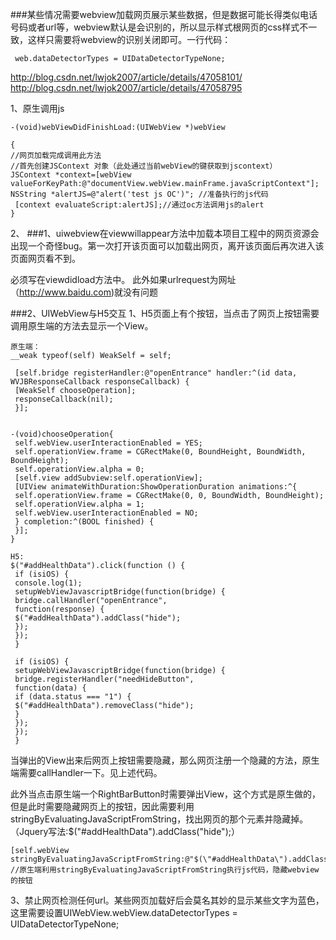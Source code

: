 ###某些情况需要webview加载网页展示某些数据，但是数据可能长得类似电话号码或者url等，webview默认是会识别的，所以显示样式根网页的css样式不一致，这样只需要将webview的识别关闭即可。一行代码：
```
 web.dataDetectorTypes = UIDataDetectorTypeNone;
```

http://blog.csdn.net/lwjok2007/article/details/47058101/
http://blog.csdn.net/lwjok2007/article/details/47058795


1、原生调用js
```
-(void)webViewDidFinishLoad:(UIWebView *)webView

{
//网页加载完成调用此方法
//首先创建JSContext 对象（此处通过当前webView的键获取到jscontext）
JSContext *context=[webView valueForKeyPath:@"documentView.webView.mainFrame.javaScriptContext"];
NSString *alertJS=@"alert('test js OC')"; //准备执行的js代码
 [context evaluateScript:alertJS];//通过oc方法调用js的alert
}
```

2、
###1、uiwebview在viewwillappear方法中加载本项目工程中的网页资源会出现一个奇怪bug。第一次打开该页面可以加载出网页，离开该页面后再次进入该页面网页看不到。

必须写在viewdidload方法中。
此外如果urlrequest为网址（http://www.baidu.com)就没有问题

###2、UIWebView与H5交互
    1、H5页面上有个按钮，当点击了网页上按钮需要调用原生端的方法去显示一个View。

```
原生端：
__weak typeof(self) WeakSelf = self;

 [self.bridge registerHandler:@"openEntrance" handler:^(id data, WVJBResponseCallback responseCallback) {
 [WeakSelf chooseOperation];
 responseCallback(nil);
 }];


-(void)chooseOperation{
 self.webView.userInteractionEnabled = YES;
 self.operationView.frame = CGRectMake(0, BoundHeight, BoundWidth, BoundHeight);
 self.operationView.alpha = 0;
 [self.view addSubview:self.operationView];
 [UIView animateWithDuration:ShowOperationDuration animations:^{
 self.operationView.frame = CGRectMake(0, 0, BoundWidth, BoundHeight);
 self.operationView.alpha = 1;
 self.webView.userInteractionEnabled = NO;
 } completion:^(BOOL finished) {
 }];
}
```

```
H5:
$("#addHealthData").click(function () {
 if (isiOS) {
 console.log(1);
 setupWebViewJavascriptBridge(function(bridge) {
 bridge.callHandler("openEntrance",
 function(response) {
 $("#addHealthData").addClass("hide");
 });
 });
 }

 if (isiOS) {
 setupWebViewJavascriptBridge(function(bridge) {
 bridge.registerHandler("needHideButton",
 function(data) {
 if (data.status === "1") {
 $("#addHealthData").removeClass("hide");
 }
 });
 });
 }

```

当弹出的View出来后网页上按钮需要隐藏，那么网页注册一个隐藏的方法，原生端需要callHandler一下。见上述代码。


此外当点击原生端一个RightBarButton时需要弹出View，这个方式是原生做的，但是此时需要隐藏网页上的按钮，因此需要利用stringByEvaluatingJavaScriptFromString，找出网页的那个元素并隐藏掉。（Jquery写法:$("#addHealthData").addClass("hide");）

```
[self.webView stringByEvaluatingJavaScriptFromString:@"$(\"#addHealthData\").addClass(\"hide\");"]; //原生端利用stringByEvaluatingJavaScriptFromString执行js代码，隐藏webview的按钮
```

3、禁止网页检测任何url。某些网页加载好后会莫名其妙的显示某些文字为蓝色，这里需要设置UIWebView.webView.dataDetectorTypes = UIDataDetectorTypeNone;

